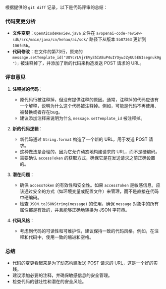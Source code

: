 根据提供的 `git diff` 记录，以下是代码评审的总结：

### 代码变更分析
- **文件变更**：`OpenAiCodeReview.java` 文件在 `a/openai-code-review-sdk/src/main/java/cn/kehao/ai/sdk/` 路径下从版本 `5b87363` 更新到 `106fd5b`。
- **代码修改**：在文件的第73行，原来的 `message.setTemplate_id("UOYcrLVjrEVyE5IABuP4uIYOywJZyUU5EGIsegnuk9g");` 被注释掉了，并添加了新的代码来构造发送 POST 请求的 URL。

### 评审意见
1. **注释掉的代码**：
   - 原代码行被注释掉，但没有提供注释的原因。通常，注释掉的代码应该有一个解释，说明为什么这个代码被注释掉。例如，可能是代码不再使用、被替换或者存在bug。
   - 建议添加注释来说明为什么 `message.setTemplate_id` 被注释掉。

2. **新的代码逻辑**：
   - 新代码通过 `String.format` 构造了一个新的 URL，用于发送 POST 请求。
   - 这种做法是合理的，因为它允许动态地构建请求的 URL，而不是硬编码。
   - 需要确认 `accessToken` 的获取方式，确保它是在发送请求之前正确设置的。

3. **潜在问题**：
   - 确保 `accessToken` 的有效性和安全性。如果 `accessToken` 是敏感信息，应该通过安全的方式（如环境变量或配置文件）来管理，而不是直接在代码中硬编码。
   - 检查 `JSON.toJSONString(message)` 的使用，确保 `message` 对象中的所有属性都是有效的，并且能够正确地转换为 JSON 字符串。

4. **代码风格**：
   - 考虑到代码的可读性和可维护性，建议保持一致的代码风格。例如，在注释和代码中，使用一致的缩进和空格。

### 总结
- 代码的变更看起来是为了动态构建发送 POST 请求的 URL，这是一个好的实践。
- 建议添加必要的注释，并确保敏感信息的安全管理。
- 检查代码的健壮性和潜在的安全风险。